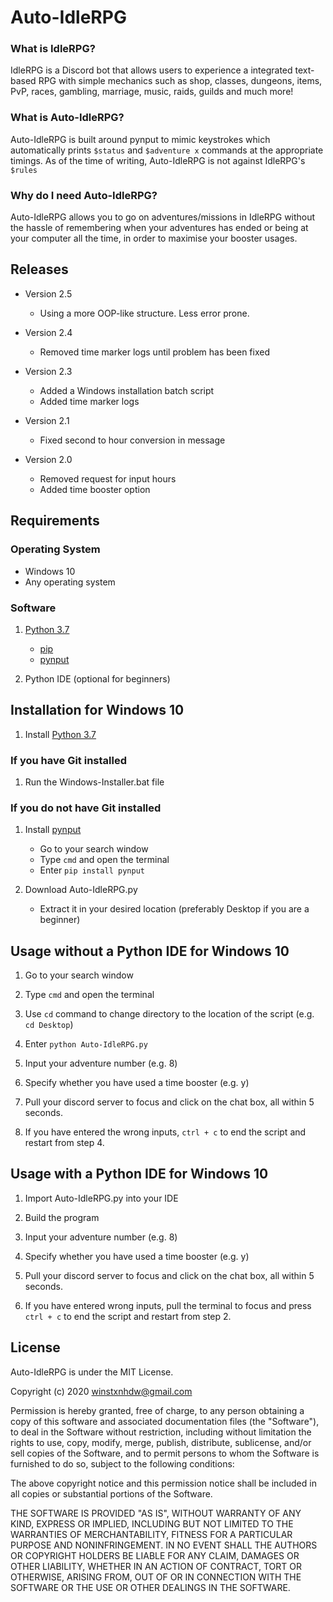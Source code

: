 # Auto-IdleRPG
### What is IdleRPG?
IdleRPG is a Discord bot that allows users to experience a integrated text-based RPG with simple mechanics such as shop, classes, dungeons, items, PvP, races, gambling, marriage, music, raids, guilds and much more!

### What is Auto-IdleRPG?
Auto-IdleRPG is built around pynput to mimic keystrokes which automatically prints `$status` and `$adventure x` commands at the appropriate timings. As of the time of writing, Auto-IdleRPG is not against IdleRPG's `$rules`

### Why do I need Auto-IdleRPG?
Auto-IdleRPG allows you to go on adventures/missions in IdleRPG without the hassle of remembering when your adventures has ended or being at your computer all the time, in order to maximise your booster usages. 

## Releases
- Version 2.5
  - Using a more OOP-like structure. Less error prone.

- Version 2.4
  - Removed time marker logs until problem has been fixed
  
- Version 2.3
  - Added a Windows installation batch script
  - Added time marker logs

- Version 2.1
  - Fixed second to hour conversion in message
  
- Version 2.0
  - Removed request for input hours
  - Added time booster option

## Requirements
### Operating System
- Windows 10 
- Any operating system

### Software 
1. [Python 3.7](https://www.python.org/ftp/python/3.7.7/python-3.7.7-amd64.exe)
   - [pip](https://pypi.org/project/pip/)
   - [pynput](https://pypi.org/project/pynput/)

2. Python IDE (optional for beginners)
  
## Installation for Windows 10
1. Install [Python 3.7](https://www.python.org/ftp/python/3.7.7/python-3.7.7-amd64.exe)

### If you have Git installed
1. Run the Windows-Installer.bat file

### If you do not have Git installed
1. Install [pynput](https://pypi.org/project/pynput/)
   - Go to your search window
   - Type `cmd` and open the terminal
   - Enter `pip install pynput`
   
2. Download Auto-IdleRPG.py
   - Extract it in your desired location (preferably Desktop if you are a beginner)
   
## Usage without a Python IDE for Windows 10
1. Go to your search window

2. Type `cmd` and open the terminal

3. Use `cd` command to change directory to the location of the script (e.g. `cd Desktop`)

4. Enter `python Auto-IdleRPG.py`

5. Input your adventure number (e.g. 8)

6. Specify whether you have used a time booster (e.g. y)

7. Pull your discord server to focus and click on the chat box, all within 5 seconds.

8. If you have entered the wrong inputs, `ctrl + c` to end the script and restart from step 4.

## Usage with a Python IDE for Windows 10
1. Import Auto-IdleRPG.py into your IDE

2. Build the program

3. Input your adventure number (e.g. 8)

4. Specify whether you have used a time booster (e.g. y)

5. Pull your discord server to focus and click on the chat box, all within 5 seconds.

6. If you have entered wrong inputs, pull the terminal to focus and press `ctrl + c` to end the script and restart from step 2.

## License
Auto-IdleRPG is under the MIT License.

Copyright (c) 2020 winstxnhdw@gmail.com

Permission is hereby granted, free of charge, to any person obtaining a copy of this software and associated documentation files (the "Software"), to deal in the Software without restriction, including without limitation the rights to use, copy, modify, merge, publish, distribute, sublicense, and/or sell copies of the Software, and to permit persons to whom the Software is furnished to do so, subject to the following conditions:

The above copyright notice and this permission notice shall be included in all copies or substantial portions of the Software.

THE SOFTWARE IS PROVIDED "AS IS", WITHOUT WARRANTY OF ANY KIND, EXPRESS OR IMPLIED, INCLUDING BUT NOT LIMITED TO THE WARRANTIES OF MERCHANTABILITY, FITNESS FOR A PARTICULAR PURPOSE AND NONINFRINGEMENT. IN NO EVENT SHALL THE AUTHORS OR COPYRIGHT HOLDERS BE LIABLE FOR ANY CLAIM, DAMAGES OR OTHER LIABILITY, WHETHER IN AN ACTION OF CONTRACT, TORT OR OTHERWISE, ARISING FROM, OUT OF OR IN CONNECTION WITH THE SOFTWARE OR THE USE OR OTHER DEALINGS IN THE SOFTWARE.
